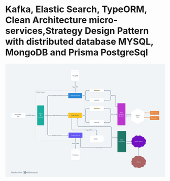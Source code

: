 # Kafka, Elastic Search, TypeORM, Clean Architecture micro-services,Strategy Design Pattern with distributed database MYSQL, MongoDB and Prisma PostgreSql


![Default Architecture](./docs/kafka_es_ms%20.png)
